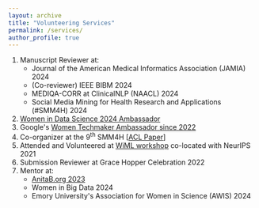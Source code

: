 ```yaml
---
layout: archive
title: "Volunteering Services"
permalink: /services/
author_profile: true
---
```


1. Manuscript Reviewer at:
   * Journal of the American Medical Informatics Association (JAMIA) 2024
   * (Co-reviewer) IEEE BIBM 2024
   * MEDIQA-CORR at ClinicalNLP (NAACL) 2024
   * Social Media Mining for Health Research and Applications (#SMM4H) 2024
2. <a href="https://www.widsworldwide.org/get-inspired/blog/people/swati-rajwal/" target="_blank">Women in Data Science 2024 Ambassador</a>
3. Google's <a href="https://g.dev/swatirajwal" target="_blank">Women Techmaker Ambassador since 2022</a>
4. Co-organizer at the 9<sup>th</sup> SMM4H [[ACL Paper](https://aclanthology.org/2024.smm4h-1.40/)]
5. Attended and Volunteered at <a href="https://x.com/SwatiRajwal/status/1468835482976940032" target="_blank">WiML workshop</a> co-located with NeurIPS 2021
6. Submission Reviewer at Grace Hopper Celebration 2022
7. Mentor at:
    * <a href="https://x.com/SwatiRajwal/status/1751056567510691906" target="_blank">AnitaB.org 2023</a>
    * Women in Big Data 2024
    * Emory University's Association for Women in Science (AWIS) 2024
